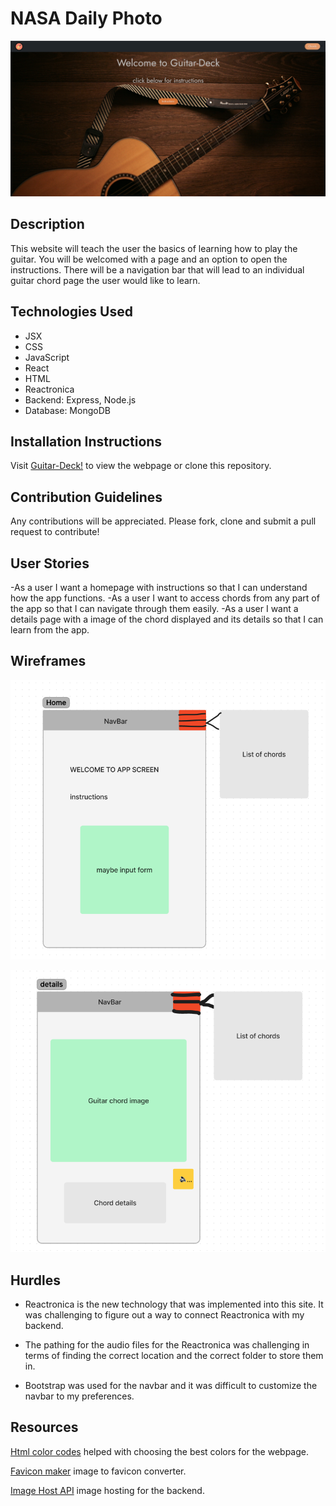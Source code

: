 # NASA Daily Photo

![This is an image](/public/images/main-page-p4.png)

## Description

This website will teach the user the basics of learning how to play the guitar. You will be welcomed with a page and an option to open the instructions. There will be a navigation bar that will lead to an individual guitar chord page the user would like to learn.

## Technologies Used

- JSX
- CSS
- JavaScript
- React
- HTML
- Reactronica
- Backend: Express, Node.js
- Database: MongoDB

## Installation Instructions

Visit [Guitar-Deck!](https://guitardeck.netlify.app/) to view the webpage or clone this repository.

## Contribution Guidelines

Any contributions will be appreciated. Please fork, clone and submit a pull request to contribute!

## User Stories

-As a user I want a homepage with instructions so that I can understand how the app functions.
-As a user I want to access chords from any part of the app so that I can navigate through them easily.
-As a user I want a details page with a image of the chord displayed and its details so that I can learn from the app.

## Wireframes

![This is an image](/public/images/wireframes1.png)

![This is an image](/public/images/wireframes2.png)

## Hurdles

- Reactronica is the new technology that was implemented into this site. It was challenging to figure out a way to connect Reactronica with my backend.

- The pathing for the audio files for the Reactronica was challenging in terms of finding the correct location and the correct folder to store them in.

- Bootstrap was used for the navbar and it was difficult to customize the navbar to my preferences.

## Resources

[Html color codes](https://htmlcolorcodes.com/) helped with choosing the best colors for the webpage.

[Favicon maker](https://www.favicon.cc/?) image to favicon converter.

[Image Host API](https://postimg.cc/gallery/sDftCsN/e3697dca) image hosting for the backend.
